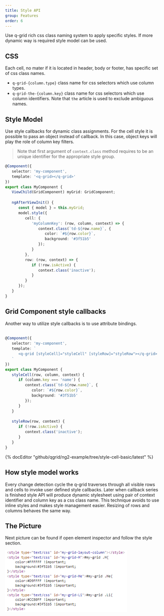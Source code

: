 ```yaml
---
title: Style API
group: Features
order: 6
---
```


Use q-grid rich css class naming system to apply specific styles. If more dynamic way is required style model can be used.

## CSS

Each cell, no mater if it is located in header, body or footer, has specific set of css class names.

* `q-grid-{column.type}` class name for css selectors which use column types.
* `q-grid-the-{column.key}` class name for css selectors which use column identifiers. Note that `the` article is used to exclude ambiguous names.

## Style Model

Use style callbacks for dynamic class assignments. For the cell style it is possible to pass an object instead of callback. In this case, object keys will play the role of column key filters.

> Note that first argument of `context.class` method requires to be an unique identifier for the appropriate style group.

```typescript
@Component({
   selector: 'my-component',
   template: '<q-grid></q-grid>'
})
export class MyComponent {
   ViewChild(GridComponent) myGrid: GridComponent;

   ngAfterViewInit() {
      const { model } = this.myGrid;
      model.style({
         cell: {
            'myColumnKey': (row, column, context) => {
               context.class(`td-${row.name}`, {
                  color: `#${row.color}`,
                  background: '#3f51b5'
               });
            }
         },
         row: (row, context) => {
            if (!row.isActive) {
               context.class('inactive');
            }
         }
      });
   }
}
```

## Grid Component style callbacks

Another way to utilize style callbacks is to use attribute bindings.

```typescript

@Component({
   selector: 'my-component',
   template: `
      <q-grid [styleCell]="styleCell" [styleRow]="styleRow"></q-grid>
   `
})
export class MyComponent {
   styleCell(row, column, context) {
      if (column.key === 'name') {
         context.class(`td-${row.name}`, {
            color: `#${row.color}`,
            background: '#3f51b5'
         });
      }
   }

   styleRow(row, context) {
      if (!row.isActive) {
         context.class('inactive');
      }
   }
}
```

{% docEditor "github/qgrid/ng2-example/tree/style-cell-basic/latest" %}

## How style model works

Every change detection cycle the q-grid traverses through all visible rows and cells to invoke user defined style callbacks. Later when callback series is finished style API will produce dynamic stylesheet using pair of context identifier and column key as a css class name. This technique avoids to use inline styles and makes style management easier. Resizing of rows and columns behaves the same way. 

## The Picture

Next picture can be found if open element inspector and follow the style section.

<img src="assets/style-api-html.png" type="image/png" />